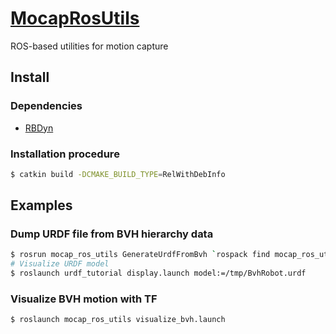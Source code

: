 # [MocapRosUtils](https://github.com/isri-aist/MocapRosUtils)
ROS-based utilities for motion capture

## Install

### Dependencies
- [RBDyn](https://github.com/jrl-umi3218/RBDyn)

### Installation procedure
```bash
$ catkin build -DCMAKE_BUILD_TYPE=RelWithDebInfo
```

## Examples

### Dump URDF file from BVH hierarchy data
```bash
$ rosrun mocap_ros_utils GenerateUrdfFromBvh `rospack find mocap_ros_utils`/data/sample_walk.bvh /tmp/BvhRobot.urdf BvhRobot
# Visualize URDF model
$ roslaunch urdf_tutorial display.launch model:=/tmp/BvhRobot.urdf
```

### Visualize BVH motion with TF
```bash
$ roslaunch mocap_ros_utils visualize_bvh.launch
```
